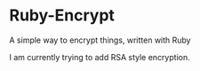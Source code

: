 Ruby-Encrypt
============

A simple way to encrypt things, written with Ruby

I am currently trying to add RSA style encryption.
